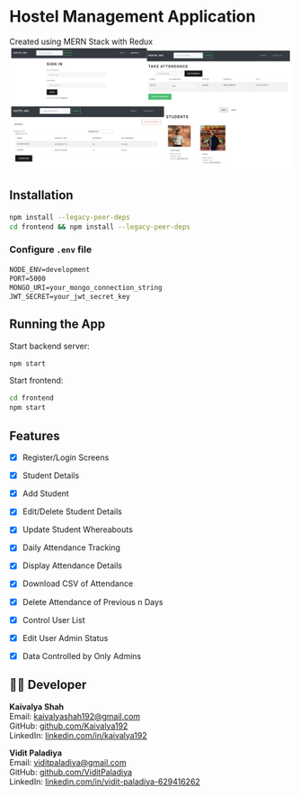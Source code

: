 # Hostel Management Application

Created using MERN Stack with Redux
![image](assets/image.png)

## Installation

```bash
npm install --legacy-peer-deps
cd frontend && npm install --legacy-peer-deps
```

### Configure `.env` file

```env
NODE_ENV=development
PORT=5000
MONGO_URI=your_mongo_connection_string
JWT_SECRET=your_jwt_secret_key
```

## Running the App

Start backend server:

```bash
npm start
```

Start frontend:

```bash
cd frontend
npm start
```

## Features

- [x] Register/Login Screens
- [x] Student Details
- [x] Add Student
- [x] Edit/Delete Student Details
- [x] Update Student Whereabouts
- [x] Daily Attendance Tracking
- [x] Display Attendance Details
- [x] Download CSV of Attendance
- [x] Delete Attendance of Previous n Days
- [x] Control User List
- [x] Edit User Admin Status
- [x] Data Controlled by Only Admins



## 👨‍💻 Developer

**Kaivalya Shah**  
Email: [kaivalyashah192@gmail.com](mailto:kaivalyashah192@gmail.com)  
GitHub: [github.com/Kaivalya192](https://github.com/Kaivalya192)  
LinkedIn: [linkedin.com/in/kaivalya192](https://www.linkedin.com/in/kaivalya192/)

**Vidit Paladiya**
<br>
Email: [viditpaladiya@gmail.com](mailto:viditpaladiya@gmail.com)
<br>
GitHub: [github.com/ViditPaladiya](https://github.com/ViditPaladiya)  
LinkedIn: [linkedin.com/in/vidit-paladiya-629416262](https://www.linkedin.com/in/vidit-paladiya-629416262)
